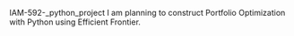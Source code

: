 IAM-592-_python_project
I am planning to construct Portfolio Optimization with Python using Efficient Frontier.
